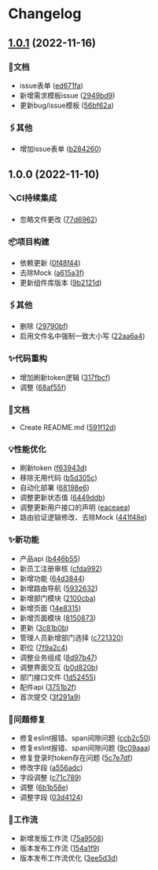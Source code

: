 # Changelog

## [1.0.1](https://github.com/LIjiAngChen8/erp-design/compare/v1.0.0...v1.0.1) (2022-11-16)


### 📄文档

* issue表单 ([ed671fa](https://github.com/LIjiAngChen8/erp-design/commit/ed671fa246f0243f536afc4f53409a48da82fa54))
* 新增需求模板issue ([2949bd9](https://github.com/LIjiAngChen8/erp-design/commit/2949bd9567e8a37f1207b752a078c53720ed4597))
* 更新bug/issue模板 ([56bf62a](https://github.com/LIjiAngChen8/erp-design/commit/56bf62a19379398dbc2b22d36addd9558ae37e2d))


### 🖇️其他

* 增加issue表单 ([b284260](https://github.com/LIjiAngChen8/erp-design/commit/b28426037805ab4238d94ac3307f5eae25cfbbdd))

## 1.0.0 (2022-11-10)


### 🪛CI持续集成

* 忽略文件更改 ([77d6962](https://github.com/LIjiAngChen8/erp-design/commit/77d69620e1fab7a1b89bc31cd3b79ae1871f26d0))


### 📦项目构建

* 依赖更新 ([0f48f44](https://github.com/LIjiAngChen8/erp-design/commit/0f48f443f7c1b24dc8031a1e17c9f55794a8c26f))
* 去除Mock ([a615a3f](https://github.com/LIjiAngChen8/erp-design/commit/a615a3f727a96d41cd841543a8990cc0ca609d47))
* 更新组件库版本 ([9b2121d](https://github.com/LIjiAngChen8/erp-design/commit/9b2121d42f4dc23e14537542fd6f346e8313e8a5))


### 🖇️其他

* 删除 ([29790bf](https://github.com/LIjiAngChen8/erp-design/commit/29790bfb59b5ab1c17652bebe614b816f1ba2b16))
* 启用文件名中强制一致大小写 ([22aa6a4](https://github.com/LIjiAngChen8/erp-design/commit/22aa6a41c2fe8bd9876fc07a08746c9d44b82b36))


### ✨代码重构

* 增加刷新token逻辑 ([317fbcf](https://github.com/LIjiAngChen8/erp-design/commit/317fbcf1604ec7f3cb6a364a86fffe7dabf74795))
* 调整 ([68af55f](https://github.com/LIjiAngChen8/erp-design/commit/68af55fdb1c9bcb13a7eb9ffd2bf7038093dd291))


### 📄文档

* Create README.md ([591f12d](https://github.com/LIjiAngChen8/erp-design/commit/591f12d335b7559d2497e171eab6ab72637f9a28))


### 💡性能优化

* 刷新token ([f63943d](https://github.com/LIjiAngChen8/erp-design/commit/f63943d2680985b4032a93247c16db48f53dec7c))
* 移除无用代码 ([b5d305c](https://github.com/LIjiAngChen8/erp-design/commit/b5d305ca7f1ee9a526e98ef68a5a46620d56d1a7))
* 自动化部署 ([68198e6](https://github.com/LIjiAngChen8/erp-design/commit/68198e6e637c37e03b71c7532c7126e6b27374b7))
* 调整更新状态值 ([6449ddb](https://github.com/LIjiAngChen8/erp-design/commit/6449ddb614381b29f7d7c366a034680fbe8a7fc6))
* 调整更新用户接口的声明 ([eaceaea](https://github.com/LIjiAngChen8/erp-design/commit/eaceaea7ed7b07c12b84be97adfe1e44af7f8f46))
* 路由验证逻辑修改、去除Mock ([441f48e](https://github.com/LIjiAngChen8/erp-design/commit/441f48e6de92023941d11dbb94239ae3d8ba1d82))


### ✨新功能

* 产品api ([b446b55](https://github.com/LIjiAngChen8/erp-design/commit/b446b55a0b8855657d06c75b62252369fedaa692))
* 新员工注册审核 ([cfda992](https://github.com/LIjiAngChen8/erp-design/commit/cfda992b0c2de9fe173f395a3d0281349c7537d4))
* 新增功能 ([64d3844](https://github.com/LIjiAngChen8/erp-design/commit/64d384497cce07a9cbfdcfbd02e39f5fb322d9e1))
* 新增路由导航 ([5932632](https://github.com/LIjiAngChen8/erp-design/commit/59326322c307c208be43ac8b28ba2cccbb629124))
* 新增部门模块 ([2100cba](https://github.com/LIjiAngChen8/erp-design/commit/2100cba32ba18cd18cbbd54c91eee5df004517f4))
* 新增页面 ([14e8315](https://github.com/LIjiAngChen8/erp-design/commit/14e83159dc636a755107c48022bed810e69ebf18))
* 新增页面模块 ([8150873](https://github.com/LIjiAngChen8/erp-design/commit/81508732e0ed3cab4d47810f2fd67bcf9f6dc98f))
* 更新 ([3c81b0b](https://github.com/LIjiAngChen8/erp-design/commit/3c81b0b9c97f30b83e0e238f4e7cbc1b76f306f9))
* 管理人员新增部门选择 ([c721320](https://github.com/LIjiAngChen8/erp-design/commit/c721320d921cfa5e3a4b69cc12f80deaa024e747))
* 职位 ([7f9a2c4](https://github.com/LIjiAngChen8/erp-design/commit/7f9a2c458cde492afe0a92c9060dd2c14f0ece11))
* 调整业务组成 ([8d97b47](https://github.com/LIjiAngChen8/erp-design/commit/8d97b471277c9d07f61e1e2b85add5185f806843))
* 调整界面交互 ([b0d820b](https://github.com/LIjiAngChen8/erp-design/commit/b0d820b31e58dd29afe611e1cfef07b057cd1419))
* 部门接口文件 ([1d52455](https://github.com/LIjiAngChen8/erp-design/commit/1d5245502d199b9679c8ef6ac6758e9b46aaa6d0))
* 配件api ([3751b2f](https://github.com/LIjiAngChen8/erp-design/commit/3751b2ff4a50d82b7f26b7cc3f5cea481b019581))
* 首次提交 ([3f291a9](https://github.com/LIjiAngChen8/erp-design/commit/3f291a9862d7c387d5e12bc65910bcf8ae9abc2a))


### 🐛问题修复

* 修复eslint报错、span间隙问题 ([ccb2c50](https://github.com/LIjiAngChen8/erp-design/commit/ccb2c50c7bf36660f3ad74479ea94de424e59008))
* 修复eslint报错、span间隙问题 ([9c09aaa](https://github.com/LIjiAngChen8/erp-design/commit/9c09aaafdbe9b905f3243491bbd571b2ba41240d))
* 修复登录时token存在问题 ([5c7e7df](https://github.com/LIjiAngChen8/erp-design/commit/5c7e7dfdaa02c992b0281c96bd95a33433b91039))
* 修改字段 ([a556adc](https://github.com/LIjiAngChen8/erp-design/commit/a556adce98e3e685222255318ed512ab4af8acaa))
* 字段调整 ([c71c789](https://github.com/LIjiAngChen8/erp-design/commit/c71c7896a61bf6f4af6e5c0b9542ef870438ddd9))
* 调整 ([6b1b58e](https://github.com/LIjiAngChen8/erp-design/commit/6b1b58e6e1311c72860b476d2ffd99168001a04c))
* 调整字段 ([03d4124](https://github.com/LIjiAngChen8/erp-design/commit/03d412475472adb87c2cc29e3240e606e3812378))


### 🔖工作流

* 新增发版工作流 ([75a9508](https://github.com/LIjiAngChen8/erp-design/commit/75a9508a0cbb27f68e8c1164d3c82ea8a5d53d89))
* 版本发布工作流 ([154a1f9](https://github.com/LIjiAngChen8/erp-design/commit/154a1f9b4053ff7da3a7a9ff21819140802974fd))
* 版本发布工作流优化 ([3ee5d3d](https://github.com/LIjiAngChen8/erp-design/commit/3ee5d3d37597e4978ca1d5ee4c476059a0f84e5b))
